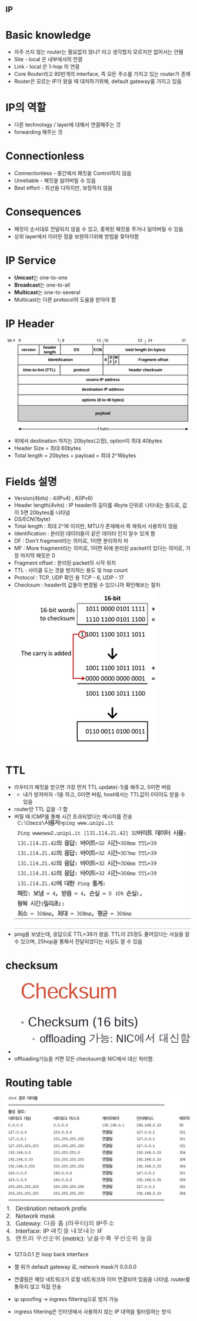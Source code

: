 ## IP

# Basic knowledge 
- 자주 쓰지 않는 router는 필요없지 않나? 라고 생각할지 모르지만 없어서는 안됌
- Site - local 은 내부에서의 연결
- Link - local 은 1-hop 의 연결
- Core Router라고 80만개의 interface, 즉 모든 주소를 가지고 있는 router가 존재
- Router은 모르는 IP가 왔을 때 대처하기위해, default gateway를 가지고 있음

# IP의 역할
- 다른 technology / layer에 대해서 연결해주는 것
- forwarding 해주는 것

# Connectionless
- Connectionless - 중간에서 패킷을 Control하지 않음
- Unreliable - 패킷을 잃어버릴 수 있음
- Best effort - 최선을 다하지만, 보장하지 않음

# Consequences
- 패킷이 순서대로 전달되지 않을 수 있고, 중복된 패킷을 주거나 잃어버릴 수 있음
- 상위 layer에서 이러한 점을 보완하기위해 방법을 찾아야함

# IP Service
- **Unicast**는 one-to-one
- **Broadcast**는 one-to-all
- **Multicast**는 one-to-several
- Multicast는 다른 protocol의 도움을 받아야 함

# IP Header
![alt text](image.png)
- 위에서 destination 까지는 20bytes(고정), option이 최대 40bytes
- Header Size = 최대 60bytes
- Total length = 20bytes + payload = 최대 2^16bytes

# Fields 설명
- Version(4bits) : 4(IPv4) , 6(IPv6)
- Header length(4vits) : IP header의 길이를 4byte 단위로 나타내는 필드로, 값이 5면 20bytes를 나타냄
- DS/ECN(1byte)
- Total length : 최대 2^16 이지만, MTU가 존재해서 꽉 채워서 사용하지 않음
- Identification : 분리된 데이터들이 같은 데이터 인지 알수 있게 함
- DF : Don't fragment라는 의미로, 1이면 분리하지 마
- MF : More fragment라는 의미로, 1이면 뒤에 분리된 packet이 있다는 의미로, 가장 마지막 패킷은 0
- Fragment offset : 분리된 packet의 시작 위치
- TTL : 사이클 도는 것을 방지하는 용도 및 hop count
- Protocol : TCP, UDP 확인 용 TCP - 6, UDP - 17
- Checksum : header의 값들이 변경될 수 있으니까 확인해보는 절차
![alt text](image-2.png)

# TTL
- 라우터가 패킷을 받으면 가장 먼저 TTL update(-1)를 해주고, 0이면 버림
- - 내가 받자마자 -1을 하고, 0이면 버림, host에서는 TTL값이 0이어도 받을 수 있음 
- router만 TTL 값을 -1 함
- 버릴 때 ICMP를 통해 시간 초과되었다는 메시지를 전송
![alt text](image-1.png)
- ping을 보냈는데, 응답으로 TTL=39가 왔음. TTL이 25정도 줄어있다는 사실을 알 수 있으며, 25hop을 통해서 전달되었다는 사실도 알 수 있음

# checksum
- ![alt text](image-4.png)
- offloading기능을 키면 모든 checksum을 NIC에서 대신 처리함.
# Routing table
![alt text](image-3.png)
- 127.0.0.1 은 loop back interface
- 젤 위가 default gateway 로, network mask가 0.0.0.0
- 연결됨은 해당 네트워크가 로컬 네트워크와 이미 연결되어 있음을 나타냄. router를 통하지 않고 직접 전송

- ip spoofing -> ingress filtering으로 방지 가능
- ingress filtering은 인터넷에서 사용하지 않는 IP 대역을 필터링하는 방식

